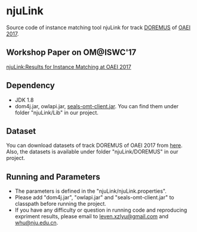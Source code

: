 # njuLink
Source code of instance matching tool njuLink for track [DOREMUS](http://islab.di.unimi.it/content/im_oaei/2017/) of [OAEI 2017](http://oaei.ontologymatching.org/2017/).
## Workshop Paper on OM@ISWC'17
[njuLink:Results for Instance Matching at OAEI 2017](http://www.dit.unitn.it/~pavel/om2017/papers/oaei17_paper8.pdf)
## Dependency
+ JDK 1.8
+ dom4j.jar, owlapi.jar, [seals-omt-client.jar](https://github.com/DanFaria/OAEI_SealsClient/releases/download/v7.0.3/seals-omt-client.jar).
You can find them under folder "njuLink/Lib" in our project.

## Dataset
You can download datasets of track DOREMUS of OAEI 2017
from [here](http://islab.di.unimi.it/content/im_oaei/2017/data/DOREMUS.rar).
Also, the datasets is available under folder "njuLink/DOREMUS" in our
project.

## Running and Parameters
+ The parameters is defined in the "njuLink/njuLink.properties".
+ Please add "dom4j.jar", "owlapi.jar" and "seals-omt-client.jar" to classpath before running
the project.
+ If you have any difficulty or question
in running code and reproducing expriment results,
please email to [leven.xzlyu@gmail.com]() and [whu@nju.edu.cn]().
